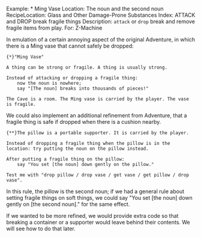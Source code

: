 Example: * Ming Vase
Location: The noun and the second noun
RecipeLocation: Glass and Other Damage-Prone Substances
Index: ATTACK and DROP break fragile things
Description: ``attack`` or ``drop`` break and remove fragile items from play.
For: Z-Machine

  
In emulation of a certain annoying aspect of the original Adventure, in which there is a Ming vase that cannot safely be dropped:

  

``` inform7
{*}"Ming Vase"

A thing can be strong or fragile. A thing is usually strong.

Instead of attacking or dropping a fragile thing:
	now the noun is nowhere;
	say "[The noun] breaks into thousands of pieces!"

The Cave is a room. The Ming vase is carried by the player. The vase is fragile.
```

  
We could also implement an additional refinement from Adventure, that a fragile thing is safe if dropped when there is a cushion nearby.

  

``` inform7
{**}The pillow is a portable supporter. It is carried by the player.

Instead of dropping a fragile thing when the pillow is in the location: try putting the noun on the pillow instead.

After putting a fragile thing on the pillow:
	say "You set [the noun] down gently on the pillow."

Test me with "drop pillow / drop vase / get vase / get pillow / drop vase".
```

  
In this rule, the pillow is the second noun; if we had a general rule about setting fragile things on soft things, we could say "You set [the noun] down gently on [the second noun]." for the same effect.

  
If we wanted to be more refined, we would provide extra code so that breaking a container or a supporter would leave behind their contents. We will see how to do that later.

